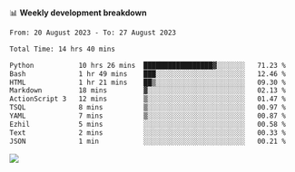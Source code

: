 📊 **Weekly development breakdown**
<!--START_SECTION:waka-->

```txt
From: 20 August 2023 - To: 27 August 2023

Total Time: 14 hrs 40 mins

Python           10 hrs 26 mins  █████████████████▓░░░░░░░   71.23 %
Bash             1 hr 49 mins    ███░░░░░░░░░░░░░░░░░░░░░░   12.46 %
HTML             1 hr 21 mins    ██▒░░░░░░░░░░░░░░░░░░░░░░   09.30 %
Markdown         18 mins         ▓░░░░░░░░░░░░░░░░░░░░░░░░   02.13 %
ActionScript 3   12 mins         ▒░░░░░░░░░░░░░░░░░░░░░░░░   01.47 %
TSQL             8 mins          ▒░░░░░░░░░░░░░░░░░░░░░░░░   00.97 %
YAML             7 mins          ▒░░░░░░░░░░░░░░░░░░░░░░░░   00.87 %
Ezhil            5 mins          ░░░░░░░░░░░░░░░░░░░░░░░░░   00.58 %
Text             2 mins          ░░░░░░░░░░░░░░░░░░░░░░░░░   00.33 %
JSON             1 min           ░░░░░░░░░░░░░░░░░░░░░░░░░   00.21 %
```

<!--END_SECTION:waka-->
![](https://komarev.com/ghpvc/?username=callanwu)
